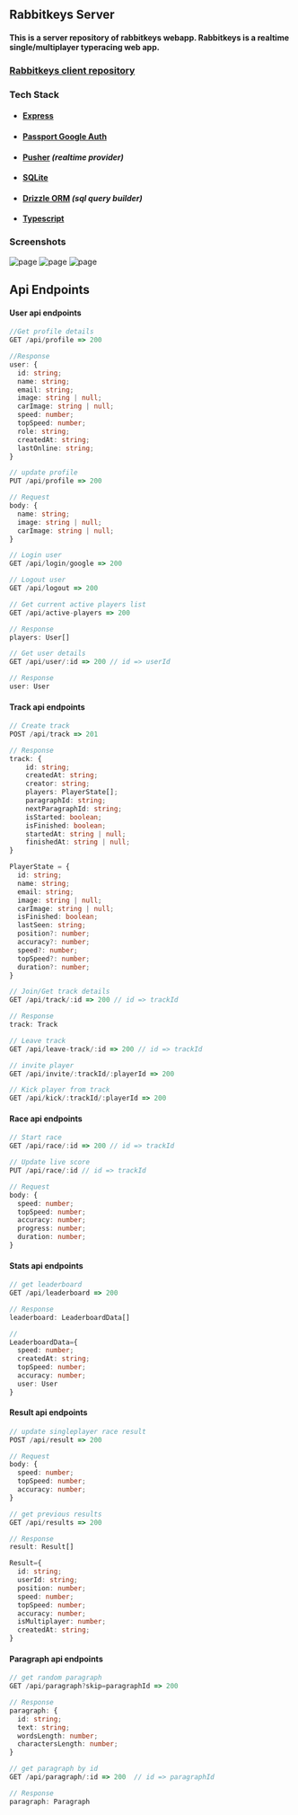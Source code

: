 ## Rabbitkeys Server

#### This is a server repository of rabbitkeys webapp. Rabbitkeys is a realtime single/multiplayer typeracing web app.

### [Rabbitkeys client repository](https://github.com/bibekjodd/rabbitkeys)

### Tech Stack

- #### [Express](http://expressjs.com/)
- #### [Passport Google Auth](https://www.passportjs.org/)
- #### [Pusher](https://pusher.com/) <em>(realtime provider)</em>
- #### [SQLite](https://turso.tech/)
- #### [Drizzle ORM](https://orm.drizzle.team/) <em>(sql query builder)</em>
- #### [Typescript](https://www.typescriptlang.org/)

### Screenshots

![page](https://i.postimg.cc/Cxffvw3z/Screenshot-2024-04-11-182428.png)
![page](https://i.postimg.cc/3w50VPh9/Screenshot-2024-04-11-182303.png)
![page](https://i.postimg.cc/s20Fwmm3/Screenshot-2024-04-11-201129.png)

## Api Endpoints

#### User api endpoints

```ts
//Get profile details
GET /api/profile => 200

//Response
user: {
  id: string;
  name: string;
  email: string;
  image: string | null;
  carImage: string | null;
  speed: number;
  topSpeed: number;
  role: string;
  createdAt: string;
  lastOnline: string;
}
```

```ts
// update profile
PUT /api/profile => 200

// Request
body: {
  name: string;
  image: string | null;
  carImage: string | null;
}
```

```ts
// Login user
GET /api/login/google => 200
```

```ts
// Logout user
GET /api/logout => 200
```

```ts
// Get current active players list
GET /api/active-players => 200

// Response
players: User[]
```

```ts
// Get user details
GET /api/user/:id => 200 // id => userId

// Response
user: User
```

#### Track api endpoints

```ts
// Create track
POST /api/track => 201

// Response
track: {
    id: string;
    createdAt: string;
    creator: string;
    players: PlayerState[];
    paragraphId: string;
    nextParagraphId: string;
    isStarted: boolean;
    isFinished: boolean;
    startedAt: string | null;
    finishedAt: string | null;
}

PlayerState = {
  id: string;
  name: string;
  email: string;
  image: string | null;
  carImage: string | null;
  isFinished: boolean;
  lastSeen: string;
  position?: number;
  accuracy?: number;
  speed?: number;
  topSpeed?: number;
  duration?: number;
}
```

```ts
// Join/Get track details
GET /api/track/:id => 200 // id => trackId

// Response
track: Track


```

```ts
// Leave track
GET /api/leave-track/:id => 200 // id => trackId
```

```ts
// invite player
GET /api/invite/:trackId/:playerId => 200
```

```ts
// Kick player from track
GET /api/kick/:trackId/:playerId => 200
```

#### Race api endpoints

```ts
// Start race
GET /api/race/:id => 200 // id => trackId
```

```ts
// Update live score
PUT /api/race/:id // id => trackId

// Request
body: {
  speed: number;
  topSpeed: number;
  accuracy: number;
  progress: number;
  duration: number;
}
```

#### Stats api endpoints

```ts
// get leaderboard
GET /api/leaderboard => 200

// Response
leaderboard: LeaderboardData[]

//
LeaderboardData={
  speed: number;
  createdAt: string;
  topSpeed: number;
  accuracy: number;
  user: User
}
```

#### Result api endpoints

```ts
// update singleplayer race result
POST /api/result => 200

// Request
body: {
  speed: number;
  topSpeed: number;
  accuracy: number;
}
```

```ts
// get previous results
GET /api/results => 200

// Response
result: Result[]

Result={
  id: string;
  userId: string;
  position: number;
  speed: number;
  topSpeed: number;
  accuracy: number;
  isMultiplayer: number;
  createdAt: string;
}
```

#### Paragraph api endpoints

```ts
// get random paragraph
GET /api/paragraph?skip=paragraphId => 200

// Response
paragraph: {
  id: string;
  text: string;
  wordsLength: number;
  charactersLength: number;
}
```

```ts
// get paragraph by id
GET /api/paragraph/:id => 200  // id => paragraphId

// Response
paragraph: Paragraph
```

